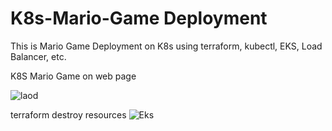 # K8s-Mario-Game Deployment
This is Mario Game Deployment on K8s using terraform, kubectl, EKS, Load Balancer, etc. 

K8S Mario Game on web page

![laod](https://github.com/samleti-balaji/K8s-Mario-Game/assets/117742347/6a70d3a9-4c89-4ac0-aa19-52798fce65e0)

terraform destroy resources
![Eks](https://github.com/samleti-balaji/K8s-Mario-Game/assets/117742347/dbba4cec-5bfa-42b0-a96d-b0576aaf2b47)
